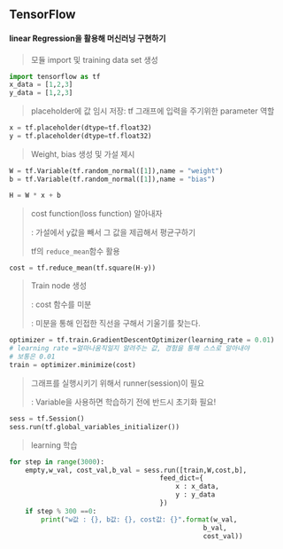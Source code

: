 ## TensorFlow

#### linear Regression을 활용해 머신러닝 구현하기

> 모듈 import 및 training data set 생성

```python
import tensorflow as tf
x_data = [1,2,3]
y_data = [1,2,3]
```

> placeholder에 값 임시 저장: tf 그래프에 입력을 주기위한 parameter 역할

```Python
x = tf.placeholder(dtype=tf.float32)
y = tf.placeholder(dtype=tf.float32)
```

> Weight, bias 생성 및 가설 제시

```python
W = tf.Variable(tf.random_normal([1]),name = "weight")
b = tf.Variable(tf.random_normal([1]),name = "bias")

H = W * x + b
```

> cost function(loss function) 알아내자
>
> : 가설에서 y값을 빼서 그 값을 제곱해서 평균구하기
>
> tf의 `reduce_mean`함수 활용

```python
cost = tf.reduce_mean(tf.square(H-y))
```

> Train node 생성
>
> : cost 함수를 미분
>
> : 미분을 통해 인접한 직선을 구해서 기울기를 찾는다.

```python
optimizer = tf.train.GradientDescentOptimizer(learning_rate = 0.01) 
# learning rate =얼마나움직일지 알려주는 값, 경험을 통해 스스로 알아내야
# 보통은 0.01
train = optimizer.minimize(cost)
```

> 그래프를 실행시키기 위해서 runner(session)이 필요
>
> : Variable을 사용하면 학습하기 전에 반드시 초기화 필요!

```python
sess = tf.Session()
sess.run(tf.global_variables_initializer())
```

> learning 학습

```python
for step in range(3000):
    empty,w_val, cost_val,b_val = sess.run([train,W,cost,b],
                                      feed_dict={
                                          x : x_data,
                                          y : y_data
                                      })
    if step % 300 ==0:
        print("w값 : {}, b값: {}, cost값: {}".format(w_val,
                                                 b_val,
                                                 cost_val))
```

